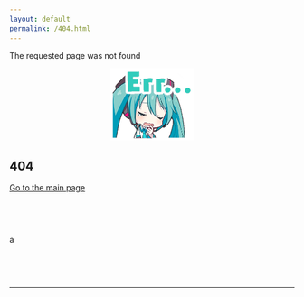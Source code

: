```yaml
---
layout: default
permalink: /404.html
---
```


The requested page was not found

<div align="center">
  <a href="/pjsk-parking"><img src="https://raw.githubusercontent.com/nedorazrab0/pjsk-parking/main/docs/assets/error-miku.webp" style="width: 148px;" alt="Go to the main page"></a>
</div>

## 404

[Go to the main page](/pjsk-parking)

<div>
  <p style="line-height: 10;">a</p>
</div>

---
